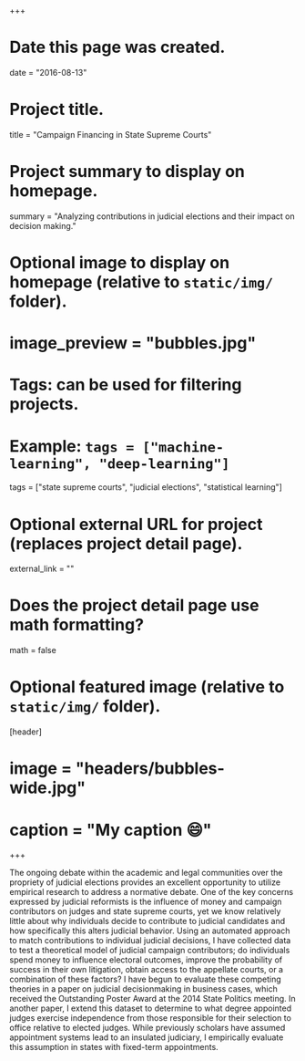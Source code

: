 +++
# Date this page was created.
date = "2016-08-13"

# Project title.
title = "Campaign Financing in State Supreme Courts"

# Project summary to display on homepage.
summary = "Analyzing contributions in judicial elections and their impact on decision making."

# Optional image to display on homepage (relative to `static/img/` folder).
# image_preview = "bubbles.jpg"

# Tags: can be used for filtering projects.
# Example: `tags = ["machine-learning", "deep-learning"]`
tags = ["state supreme courts", "judicial elections", "statistical learning"]

# Optional external URL for project (replaces project detail page).
external_link = ""

# Does the project detail page use math formatting?
math = false

# Optional featured image (relative to `static/img/` folder).
[header]
# image = "headers/bubbles-wide.jpg"
# caption = "My caption :smile:"

+++

The ongoing debate within the academic and legal communities over the propriety of judicial elections provides an excellent opportunity to utilize empirical research to address a normative debate. One of the key concerns expressed by judicial reformists is the influence of money and campaign contributors on judges and state supreme courts, yet we know relatively little about why individuals decide to contribute to judicial candidates and how specifically this alters judicial behavior. Using an automated approach to match contributions to individual judicial decisions, I have collected data to test a theoretical model of judicial campaign contributors; do individuals spend money to influence electoral outcomes, improve the probability of success in their own litigation, obtain access to the appellate courts, or a combination of these factors? I have begun to evaluate these competing theories in a paper on judicial decisionmaking in business cases, which received the Outstanding Poster Award at the 2014 State Politics meeting. In another paper, I extend this dataset to determine to what degree appointed judges exercise independence from those responsible for their selection to office relative to elected judges. While previously scholars have assumed appointment systems lead to an insulated judiciary, I empirically evaluate this assumption in states with fixed-term appointments.
